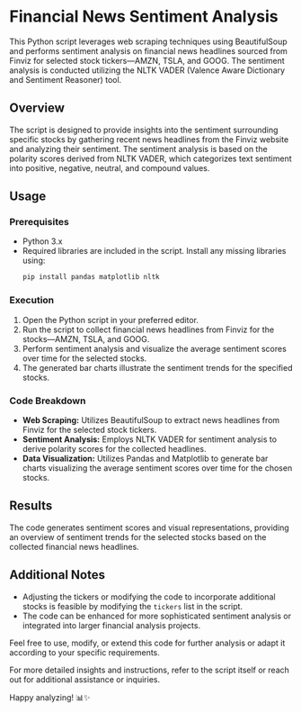 # Financial News Sentiment Analysis

This Python script leverages web scraping techniques using BeautifulSoup and performs sentiment analysis on financial news headlines sourced from Finviz for selected stock tickers—AMZN, TSLA, and GOOG. The sentiment analysis is conducted utilizing the NLTK VADER (Valence Aware Dictionary and Sentiment Reasoner) tool.

## Overview

The script is designed to provide insights into the sentiment surrounding specific stocks by gathering recent news headlines from the Finviz website and analyzing their sentiment. The sentiment analysis is based on the polarity scores derived from NLTK VADER, which categorizes text sentiment into positive, negative, neutral, and compound values.

## Usage

### Prerequisites

- Python 3.x
- Required libraries are included in the script. Install any missing libraries using:
    ```bash
    pip install pandas matplotlib nltk
    ```

### Execution

1. Open the Python script in your preferred editor.
2. Run the script to collect financial news headlines from Finviz for the stocks—AMZN, TSLA, and GOOG.
3. Perform sentiment analysis and visualize the average sentiment scores over time for the selected stocks.
4. The generated bar charts illustrate the sentiment trends for the specified stocks.

### Code Breakdown

- **Web Scraping:** Utilizes BeautifulSoup to extract news headlines from Finviz for the selected stock tickers.
- **Sentiment Analysis:** Employs NLTK VADER for sentiment analysis to derive polarity scores for the collected headlines.
- **Data Visualization:** Utilizes Pandas and Matplotlib to generate bar charts visualizing the average sentiment scores over time for the chosen stocks.

## Results

The code generates sentiment scores and visual representations, providing an overview of sentiment trends for the selected stocks based on the collected financial news headlines.

## Additional Notes

- Adjusting the tickers or modifying the code to incorporate additional stocks is feasible by modifying the `tickers` list in the script.
- The code can be enhanced for more sophisticated sentiment analysis or integrated into larger financial analysis projects.

Feel free to use, modify, or extend this code for further analysis or adapt it according to your specific requirements.

For more detailed insights and instructions, refer to the script itself or reach out for additional assistance or inquiries.

Happy analyzing! 📊✨
